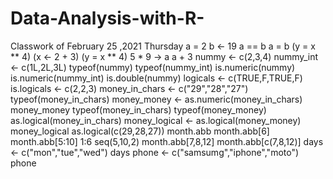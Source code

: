 # Data-Analysis-with-R-
Classwork of February 25 ,2021 Thursday 
a = 2
b <- 19
a == b
a = b
(y = x ** 4)
(x <- 2 + 3)
(y = x ** 4)
5 * 9 -> a
a + 3
nummy <- c(2,3,4)
nummy_int <- c(1L,2L,3L)
typeof(nummy)
typeof(nummy_int)
is.numeric(nummy)
is.numeric(nummy_int)
is.double(nummy)
logicals <- c(TRUE,F,TRUE,F)
is.logicals <- c(2,2,3)
money_in_chars <- c("29","28","27")
typeof(money_in_chars)
money_money <- as.numeric(money_in_chars)
money_money
typeof(money_in_chars)
typeof(money_money)
as.logical(money_in_chars)
money_logical <- as.logical(money_money)
money_logical
as.logical(c(29,28,27))
month.abb
month.abb[6]
month.abb[5:10]
1:6
seq(5,10,2)
month.abb[7,8,12]
month.abb[c(7,8,12)]
days <- c("mon","tue","wed")
days
phone <- c("samsumg","iphone","moto")
phone
